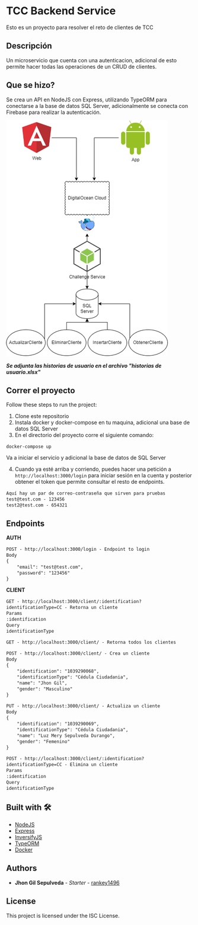 # TCC Backend Service

Esto es un proyecto para resolver el reto de clientes de TCC


## Descripción

Un microservicio que cuenta con una autenticacion, adicional de esto permite hacer todas las operaciones de un CRUD de clientes.


## Que se hizo?

Se crea un API en NodeJS con Express, utilizando TypeORM para conectarse a la base de datos SQL Server, adicionalmente se conecta con Firebase para realizar la autenticación.

![plot](./diagram.png)

***Se adjunta las historias de usuario en el archivo "historias de usuario.xlsx"***


## Correr el proyecto

Follow these steps to run the project:

1. Clone este repositorio
2. Instala docker y docker-compose en tu maquina, adicional una base de datos SQL Server
3. En el directorio del proyecto corre el siguiente comando:
```
docker-compose up
```
Va a iniciar el servicio y adicional la base de datos de SQL Server

4. Cuando ya esté arriba y corriendo, puedes hacer una petición a `http://localhost:3000/login` para iniciar sesión en la cuenta y posterior obtener el token que permite consultar el resto de endpoints.
```
Aquí hay un par de correo-contraseña que sirven para pruebas
test@test.com - 123456
test2@test.com - 654321
```


## Endpoints

__AUTH__
```
POST - http://localhost:3000/login - Endpoint to login
Body
{
    "email": "test@test.com",
    "password": "123456"
}
```

__CLIENT__
```
GET - http://localhost:3000/client/:identification?identificationType=CC - Retorna un cliente
Params
:identification
Query
identificationType
```


```
GET - http://localhost:3000/client/ - Retorna todos los clientes
```


```
POST - http://localhost:3000/client/ - Crea un cliente
Body
{
    "identification": "1039290068",
    "identificationType": "Cédula Ciudadania",
    "name": "Jhon Gil",
    "gender": "Masculino"
}
```


```
PUT - http://localhost:3000/client/ - Actualiza un cliente
Body
{
    "identification": "1039290069",
    "identificationType": "Cédula Ciudadania",
    "name": "Luz Mery Sepulveda Durango",
    "gender": "Femenino"
}
```

```
POST - http://localhost:3000/client/:identification?identificationType=CC - Elimina un cliente
Params
:identification
Query
identificationType
```

## Built with 🛠️
* [NodeJS](https://nodejs.org/)
* [Express](https://expressjs.com/)
* [InversifyJS](https://github.com/inversify/InversifyJS)
* [TypeORM](https://typeorm.io/#/)
* [Docker](https://www.docker.com/)


## Authors

* **Jhon Gil Sepulveda** - *Starter* - [rankey1496](https://github.com/rankey1496)


## License

This project is licensed under the ISC License.